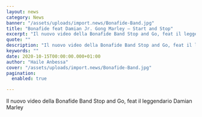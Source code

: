 ```yaml
---
layout: news
category: News
banner: "/assets/uploads/import.news/Bonafide-Band.jpg"
title: "Bonafide feat Damian Jr. Gong Marley – Start and Stop"
excerpt: "Il nuovo video della Bonafide Band Stop and Go, feat il leggendario Damian Marley"
quote: ""
description: "Il nuovo video della Bonafide Band Stop and Go, feat il leggendario Damian Marley"
keywords: ""
date: 2020-10-15T00:00:00.000+01:00
author: "Haile Anbessa"
cover: "/assets/uploads/import.news/Bonafide-Band.jpg"
pagination:
  enabled: true

---
```


Il nuovo video della Bonafide Band Stop and Go, feat il leggendario Damian Marley